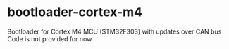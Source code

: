 # bootloader-cortex-m4
Bootloader for Cortex M4 MCU (STM32F303) with updates over CAN bus
Code is not provided for now
